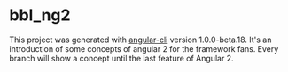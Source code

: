 # bbl_ng2
This project was generated with [angular-cli](https://github.com/angular/angular-cli) version 1.0.0-beta.18.
It's an introduction of some concepts of angular 2 for the framework fans.
Every branch will show a concept until the last feature of Angular 2.
